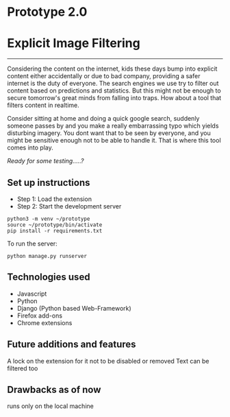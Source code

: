 # Prototype 2.0
# Explicit Image Filtering
---
Considering the content on the internet, kids these days bump into explicit content either accidentally or due to bad company, providing a safer internet is the duty of everyone. The search engines we use try to filter out content based on predictions and statistics. But this might not be enough to secure tomorrow's great minds from falling into traps. How about a tool that filters content in realtime. <br>

Consider sitting at home and doing a quick google search, suddenly someone passes by and you make a really embarrassing typo which yields disturbing imagery. You dont want that to be seen by everyone, and you might be sensitive enough not to be able to handle it. That is where this tool comes into play.

*Ready for some testing.....?*

## Set up instructions
* Step 1: Load the extension
* Step 2: Start the development server
```
python3 -m venv ~/prototype
source ~/prototype/bin/activate
pip install -r requirements.txt
```
To run the server:
```
python manage.py runserver
```
## Technologies used
* Javascript
* Python
* Django (Python based Web-Framework)
* Firefox add-ons
* Chrome extensions

## Future additions and features
A lock on the extension for it not to be disabled or removed
Text can be filtered too

## Drawbacks as of now
runs only on the local machine
